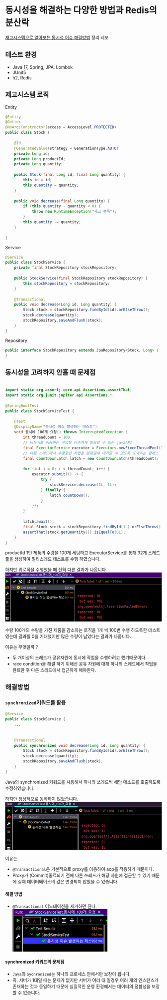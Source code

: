 # 동시성을 해결하는 다양한 방법과 Redis의 분산락
[재고시스템으로 알아보는 동시성 이슈 해결방법](https://www.inflearn.com/course/%EB%8F%99%EC%8B%9C%EC%84%B1%EC%9D%B4%EC%8A%88-%EC%9E%AC%EA%B3%A0%EC%8B%9C%EC%8A%A4%ED%85%9C)
정리 레포

## 테스트 환경
- Java 17, Spring, JPA, Lombok
- JUnit5
- h2, Redis

## 제고시스템 로직
Entity
```java
@Entity
@Getter
@NoArgsConstructor(access = AccessLevel.PROTECTED)
public class Stock {

    @Id
    @GeneratedValue(strategy = GenerationType.AUTO)
    private Long id;
    private Long productId;
    private Long quantity;

    public Stock(final Long id, final Long quantity) {
        this.id = id;
        this.quantity = quantity;
    }

    public void decrease(final Long quantity) {
        if (this.quantity - quantity < 0) {
            throw new RuntimeException("재고 부족");
        }
        this.quantity -= quantity;
    }

}
```
Service
```java
@Service
public class StockService {
    private final StockRepository stockRepository;
    
    public StockService(final StockRepository stockRepository) {
        this.stockRepository = stockRepository;
    }

    @Transactional
    public void decrease(Long id, Long quantity) {
        Stock stock = stockRepository.findById(id).orElseThrow();
        stock.decrease(quantity);
        stockRepository.saveAndFlush(stock);
    }
}
```
Repository

```java
public interface StockRepository extends JpaRepository<Stock, Long> {
}
```

## 동시성을 고려하지 안흘 때 문제점

```java

import static org.assertj.core.api.Assertions.assertThat;
import static org.junit.jupiter.api.Assertions.*;

@SpringBootTest
public class StockServiceTest {

    @Test
    @DisplayName("동시성 이슈 발생하는 테스트")
    void 동시에_100개_요청() throws InterruptedException {
        int threadCount = 100;
        // 비동기를 이용하는 작업을 단순하게 활용할 수 있는 javaAPI
        final ExecutorService executor = Executors.newFixedThreadPool(32);
        // 다른 스레드에서 수행중인 작업을 완료할때 대기할 수 있도록 도와주는 클래스
        final CountDownLatch latch = new CountDownLatch(threadCount);

        for (int i = 0; i < threadCount; i++) {
            executor.submit(() -> {
                try {
                    stockService.decrease(1L, 1L);
                } finally {
                    latch.countDown();
                }
            });
        }

        latch.await();
        final Stock stock = stockRepository.findById(1L).orElseThrow();
        assertThat(stock.getQuantity()).isEqualTo(0L);
    }
}

```
productId 1인 제품의 수량을 100개 세팅하고 ExecutorService를 통해 32개 스레드 풀을
생성하여 멀티스레드 테스트를 수행 하였습니다.

하지만 위로직을 수행했을 때 전혀 다른 결과가 나옵니다.
![multiThreadFailTest](./images/동시성을고려x.png)

수량 100개의 수량을 가진 제품을 감소하는 로직을 1개 씩 100번 수행 하도록한 테스트 
였는데 결과를 0을 기대했지만 많은 수량이 남았다는 결과가 나옵니다.

이유는 무엇일까 ?
- 두 개이상의 스레드가 공유자원에 동시에 작업을 수행하려고 했기때문이다.
- race condition을 해결 하기 위해선 공유 자원에 대해 하나의 스레드에서 작업을 완료한 후 다른 스레드에서 접근하게 해야한다. 


## 해결방법

### `synchronized`키워드를 활용
```java
@Service
public class StockService {
    ...
    
    
    @Transactional
    public synchronized void decrease(Long id, Long quantity) {
        Stock stock = stockRepository.findById(id).orElseThrow();
        stock.decrease(quantity);
        stockRepository.saveAndFlush(stock);
    }
}
```

Java의 synchronized 키워드를 사용해서 하나의 쓰레드씩 해당 메소드를 호출하도록 수정하였습니다.

하지만 정상적으로 동작하지 않았습니다.
![synchronizedFail](./images/synchronizeFail.png)

이유는
- `@Transactiional`은 기본적으로 proxy를 이용하여 aop를 적용하기 때문이다.
-  Proxy가 (Commit)종료되기 전에 다른 쓰레드가 해당 자원에 접근할 수 있기 때문에 실제 데이터베이스의 값은 변경되지 않았을 수 있습니다.

#### 해결 방법
- `@Transactional` 어노테이션을 제거하면 된다.
![synchronizedO](./images/synchronizedO.png)


#### synchronized 키워드의 문제점
- `Java`의 `Sychronized`는 하나의 프로세스 안에서만 보장이 됩니다.
- 즉, 서버가 1대일 때는 문제가 없지만 서버가 여러 대 일경우 여러 개의 인스턴스가 존재하는 것과 동일하기 때문에 실질적인 운영 환경에서는 데이터의 정합성을 보장할 수 없습니다.
 